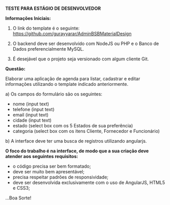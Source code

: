 **TESTE PARA ESTÁGIO DE DESENVOLVEDOR**


**Informações Iniciais:**

1. O link do template é o seguinte: https://github.com/gurayyarar/AdminBSBMaterialDesign

2. O backend deve ser desenvolvido com NodeJS ou PHP e o Banco de Dados preferencialmente MySQL.

3. É desejável que o projeto seja versionado com algum cliente Git.

**Questão:**

Elaborar uma aplicação de agenda para listar, cadastrar e editar informações utilizando o template indicado anteriormente.

a) Os campos do formulário são os seguintes:

 - nome (input text)
 - telefone (input text)
 - email (input text)
 - cidade (input text)
 - estado (select box com os 5 Estados de sua preferência)
 - categoria (select box com os itens Cliente, Fornecedor e Funcionário)

b) A interface deve ter uma busca de registros utilizando angularjs.

**O foco do trabalho é na interface, de modo que a sua criação deve atender aos seguintes requisitos:**

 - o código precisa ser bem formatado;
 - deve ser muito bem apresentável;
 - precisa respeitar padrões de responsividade;
 - deve ser desenvolvida exclusivamente com o uso de AngularJS, HTML5 e CSS3;


...Boa Sorte!
